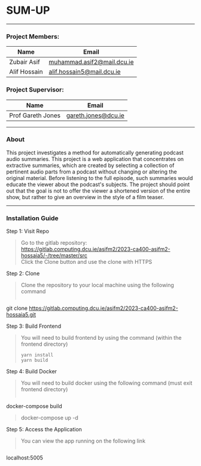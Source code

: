 # SUM-UP

---
### Project Members: 
| Name           | Email |
| -----------    | ----------- |
| Zubair Asif    | muhammad.asif2@mail.dcu.ie       |
| Alif Hossain   | alif.hossain5@mail.dcu.ie        |

### Project Supervisor:
| Name           | Email |
| -----------    | ----------- |
| Prof Gareth Jones    | gareth.jones@dcu.ie       |



---


### About
This project investigates a method for automatically generating podcast audio summaries. This project is a web application that concentrates on extractive summaries, which are created by selecting a collection of pertinent audio parts from a podcast without changing or altering the original material. Before listening to the full episode, such summaries would educate the viewer about the podcast's subjects. The project should point out that the goal is not to offer the viewer a shortened version of the entire show, but rather to give an overview in the style of a film teaser.

---

### Installation Guide
Step 1: Visit Repo

> Go to the gitlab repository: https://gitlab.computing.dcu.ie/asifm2/2023-ca400-asifm2-hossaia5/-/tree/master/src<br>
> Click the Clone button and use the clone with HTTPS

Step 2: Clone

> Clone the repository to your local machine using the following command
> ```shell
git clone https://gitlab.computing.dcu.ie/asifm2/2023-ca400-asifm2-hossaia5.git


Step 3: Build Frontend

> You will need to build frontend by using the command (within the frontend directory)
>```shell
> yarn install
> yarn build

Step 4: Build Docker

> You will need to build docker using the following command (must exit frontend directory)
>```shell
docker-compose build
>docker-compose up -d

Step 5: Access the Application

> You can view the app running on the following link
>```shell
localhost:5005
